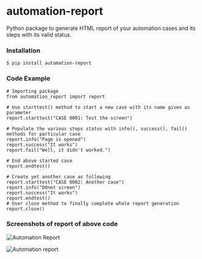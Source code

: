 # automation-report

Python package to generate HTML report of your automation cases and its steps with its valid status.


### Installation
```
$ pip install automation-report
```

### Code Example
```
# Importing package
from automation_report import report

# Use starttest() method to start a new case with its name given as parameter
report.starttest("CASE 0001: Test the screen")

# Populate the various steps status with info(), success(), fail() methods for particular case
report.info("Page is opened")
report.success("It works")
report.fail("Well, it didn't worked.")

# End above started case
report.endtest()

# Create yet another case as following
report.starttest("CASE 0002: Another case")
report.info("DOnet screen")
report.success("It works")
report.endtest()
# User close method to finally complete whole report generation
report.close()
```
### Screenshots of report of above code
![Automation Report](https://user-images.githubusercontent.com/12621555/74203965-7aabad00-4c99-11ea-9f9f-95323a5c0e63.png)

![Automation report](https://user-images.githubusercontent.com/12621555/74203965-7aabad00-4c99-11ea-9f9f-95323a5c0e63.png)